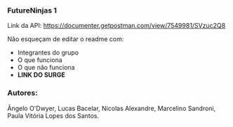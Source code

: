 ### FutureNinjas 1

Link da API: https://documenter.getpostman.com/view/7549981/SVzuc2Q8

Não esqueçam de editar o readme com: 
- Integrantes do grupo
- O que funciona
- O que não funciona
- **LINK DO SURGE**

### Autores:
Ângelo O'Dwyer, 
Lucas Bacelar, 
Nicolas Alexandre, 
Marcelino Sandroni, 
Paula Vitória Lopes dos Santos.
